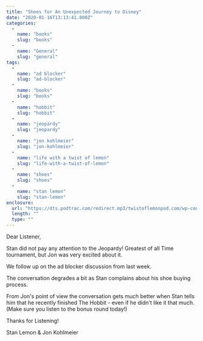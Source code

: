 ```yaml
---
title: "Shoes for An Unexpected Journey to Disney"
date: "2020-01-16T13:13:41.000Z"
categories: 
  - 
    name: "books"
    slug: "books"
  - 
    name: "General"
    slug: "general"
tags: 
  - 
    name: "ad blocker"
    slug: "ad-blocker"
  - 
    name: "books"
    slug: "books"
  - 
    name: "hobbit"
    slug: "hobbit"
  - 
    name: "jeopardy"
    slug: "jeopardy"
  - 
    name: "jon kohlmeier"
    slug: "jon-kohlmeier"
  - 
    name: "life with a twist of lemon"
    slug: "life-with-a-twist-of-lemon"
  - 
    name: "shoes"
    slug: "shoes"
  - 
    name: "stan lemon"
    slug: "stan-lemon"
enclosure: 
  url: "https://dts.podtrac.com/redirect.mp3/twistoflemonpod.com/wp-content/uploads/2020/01/079-lwatol-20200116.mp3"
  length: ""
  type: ""
---
```


Dear Listener,

Stan did not pay any attention to the Jeopardy! Greatest of all Time tournament, but Jon was very excited about it.

We follow up on the ad blocker discussion from last week.

The conversation degrades a bit as Stan complains about his shoe buying process.

From Jon's point of view the conversation gets much better when Stan tells him that he recently finished The Hobbit - even if he didn't like it that much. (Make sure you listen to the bonus round today!)

Thanks for Listening!

Stan Lemon & Jon Kohlmeier
